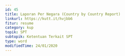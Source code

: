 ```yaml
---
id: 45
title: Laporan Per Negara (Country by Country Report)
linkurl: https://kutt.it/hvjbb6
fitur: resume
category: kup
topik: SPT
subtopik: Ketentuan Terkait SPT
type: word
modifiedTime: 24/01/2020
---
```

